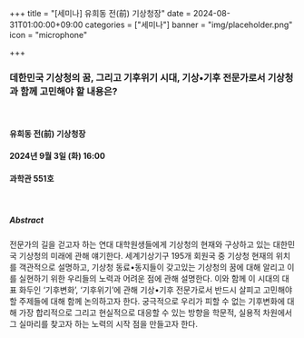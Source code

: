 ﻿+++
title = "[세미나] 유희동 전(前) 기상청장"
date = 2024-08-31T01:00:00+09:00
categories = ["세미나"]
banner = "img/placeholder.png"
icon = "microphone"

+++
### 데한민국 기상청의 꿈, 그리고 기후위기 시대, 기상•기후 전문가로서 기상청과 함께 고민해야 할 내용은?
<br>

#### 유희동 전(前) 기상청장

#### 2024년 9월 3일 (화) 16:00

####  과학관 551호
<br>

##### Abstract

전문가의 길을 걷고자 하는 연대 대학원생들에게 기상청의 현재와 구상하고 있는 대한민국 기상청의 미래에 관해 얘기한다. 세계기상기구 195개 회원국 중 기상청 현재의 위치를 객관적으로 설명하고, 기상청 동료•동지들이 갖고있는 기상청의 꿈에 대해 알리고 이를 실현하기 위한 우리들의 노력과 어려운 점에 관해 설명한다.
이와 함께 이 시대의 대표 화두인 ‘기후변화’, ‘기후위기’에 관해 기상•기후 전문가로서 반드시 살피고 고민해야 할 주제들에 대해 함께 논의하고자 한다. 궁극적으로 우리가 피할 수 없는 기후변화에 대해 가장 합리적으로 그리고 현실적으로 대응할 수 있는 방향을 학문적, 실용적 차원에서 그 실마리를 찾고자 하는 노력의 시작 점을 만들고자 한다.

